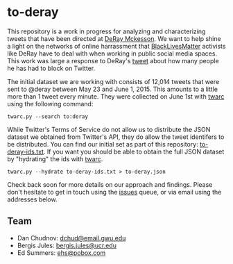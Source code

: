 to-deray
========

This repository is a work in progress for analyzing and characterizing tweets
that have been directed at [DeRay Mckesson](https://twitter.com/deray).  We want
to help shine a light on the networks of online harrassment that 
[BlackLivesMatter](https://en.wikipedia.org/wiki/Black_Lives_Matter) activists 
like DeRay have to deal with when working in public social media spaces. This 
work was large a response to DeRay's 
[tweet](https://twitter.com/deray/status/604782399906418688)
about how many people he has had to block on Twitter.

The initial dataset we are working with consists of 12,014 tweets that were sent
to @deray between May 23 and June 1, 2015. This amounts to a little more than 1
tweet every minute. They were collected on June 1st with
[twarc](http://github.com/edsu/twarc) using the following command:

    twarc.py --search to:deray

While Twitter's Terms of Service do not allow us to distribute the JSON 
dataset we obtained from Twitter's API, they do allow the tweet identifers 
to be distributed. You can find our initial set as part of this repository:
[to-deray-ids.txt](https://github.com/edsu/to-deray/blob/master/to-deray-ids.txt).
If you want you should be able to obtain the full JSON dataset by "hydrating" 
the ids with [twarc](http://github.com/edsu/twarc).

    twarc.py --hydrate to-deray-ids.txt > to-deray.json

Check back soon for more details on our approach and findings. Please don't 
hesitate to get in touch using the 
[issues](https://github.com/edsu/to-deray/issues) queue, or via email using
the addresses below.

## Team

* Dan Chudnov: [dchud@email.gwu.edu](mailto:dchud@email.gwu.edu)
* Bergis Jules: [bergis.jules@ucr.edu](mailto:bergis.jules@ucr.edu) 
* Ed Summers: [ehs@pobox.com](mailto:ehs@pobox.com)

